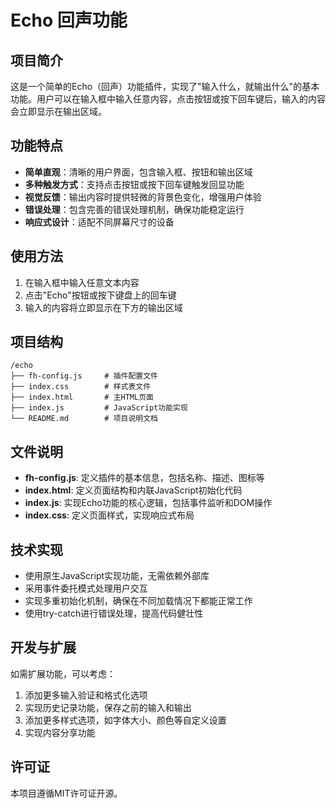 # Echo 回声功能

## 项目简介

这是一个简单的Echo（回声）功能插件，实现了"输入什么，就输出什么"的基本功能。用户可以在输入框中输入任意内容，点击按钮或按下回车键后，输入的内容会立即显示在输出区域。

## 功能特点

- **简单直观**：清晰的用户界面，包含输入框、按钮和输出区域
- **多种触发方式**：支持点击按钮或按下回车键触发回显功能
- **视觉反馈**：输出内容时提供轻微的背景色变化，增强用户体验
- **错误处理**：包含完善的错误处理机制，确保功能稳定运行
- **响应式设计**：适配不同屏幕尺寸的设备

## 使用方法

1. 在输入框中输入任意文本内容
2. 点击"Echo"按钮或按下键盘上的回车键
3. 输入的内容将立即显示在下方的输出区域

## 项目结构

```
/echo
├── fh-config.js     # 插件配置文件
├── index.css        # 样式表文件
├── index.html       # 主HTML页面
├── index.js         # JavaScript功能实现
└── README.md        # 项目说明文档
```

## 文件说明

- **fh-config.js**: 定义插件的基本信息，包括名称、描述、图标等
- **index.html**: 定义页面结构和内联JavaScript初始化代码
- **index.js**: 实现Echo功能的核心逻辑，包括事件监听和DOM操作
- **index.css**: 定义页面样式，实现响应式布局

## 技术实现

- 使用原生JavaScript实现功能，无需依赖外部库
- 采用事件委托模式处理用户交互
- 实现多重初始化机制，确保在不同加载情况下都能正常工作
- 使用try-catch进行错误处理，提高代码健壮性

## 开发与扩展

如需扩展功能，可以考虑：

1. 添加更多输入验证和格式化选项
2. 实现历史记录功能，保存之前的输入和输出
3. 添加更多样式选项，如字体大小、颜色等自定义设置
4. 实现内容分享功能

## 许可证

本项目遵循MIT许可证开源。